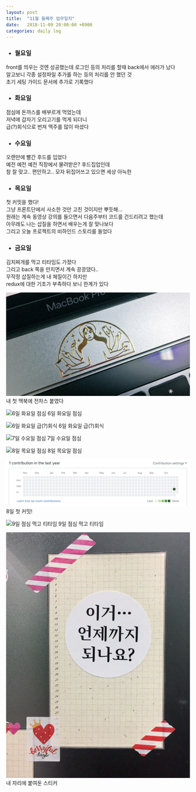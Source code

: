 ```yaml
---
layout: post
title:  "11월 둘째주 업무일지"
date:   2018-11-09 20:00:00 +0900
categories: daily log
---
```


* ### 월요일
front를 띄우는 것엔 성공했는데 로그인 등의 처리를 할때 back에서 에러가 났다  
알고보니 각종 설정파일 추가를 하는 등의 처리를 안 했던 것  
초기 세팅 가이드 문서에 추가로 기록했다  

* ### 화요일
점심에 돈까스를 배부르게 먹었는데  
저녁에 갑자기 오리고기를 먹게 되더니  
급(?)회식으로 번져 맥주를 많이 마셨다  

* ### 수요일
오랜만에 빨간 후드를 입었다  
예전 예전 예전 직장에서 물려받은? 후드집업인데  
참 잘 맞고.. 편안하고.. 모자 뒤집어쓰고 있으면 세상 아늑한  

* ### 목요일
첫 커밋을 했다!  
그냥 프론트단에서 사소한 것만 고친 것이지만 뿌듯해...  
원래는 계속 동영상 강의를 들으면서 다음주부터 코드를 건드리려고 했는데  
아무래도 나는 삽질을 하면서 배우는게 잘 맞나보다  
그리고 오늘 프로젝트의 비하인드 스토리를 들었다  

* ### 금요일
김치찌개를 먹고 티타임도 가졌다  
그리고 back 쪽을 만지면서 계속 끙끙댔다..  
무작정 삽질하는게 내 체질이긴 하지만  
redux에 대한 기초가 부족하다 보니 한계가 있다  


![내 첫 맥북에 전차스 붙였다](/assets/1105.jpg)
내 첫 맥북에 전차스 붙였다  

![6일 화요일 점심](/assets/1106-1.jpg)
6일 화요일 점심  

![6일 화요일 급(?)회식](/assets/1106-2.jpg)
6일 화요일 급(?)회식

![7일 수요일 점심](/assets/1107.jpg)
7일 수요일 점심  

![8일 목요일 점심](/assets/1108.jpg)
8일 목요일 점심  

![8일 첫 커밋!](/assets/1108.png)
8일 첫 커밋!

![9일 점심 먹고 티타임](/assets/1109.jpg)
9일 점심 먹고 티타임

![내 자리에 붙여둔 스티커](/assets/mydesk.jpg)
내 자리에 붙여둔 스티커
